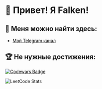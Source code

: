 # 👋 Привет! Я Falken!

## 📍 Меня можно найти здесь:
- [Мой Telegram канал](https://t.me/FalkenDev)

## 🏆 Не нужные достижения:  
[![Codewars Badge](https://www.codewars.com/users/Falken2120tm/badges/large)](https://www.codewars.com/users/Falken2120tm)

![LeetCode Stats](https://leetcard.jacoblin.cool/Falken2120tm?theme=dark&font=Voces)
